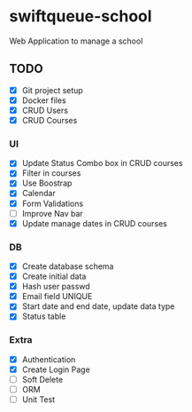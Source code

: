 # swiftqueue-school

Web Application to manage a school

## TODO

- [x] Git project setup
- [x] Docker files
- [x] CRUD Users
- [x] CRUD Courses

### UI

- [X] Update Status Combo box in CRUD courses
- [X] Filter in courses
- [X] Use Boostrap
- [X] Calendar
- [X] Form Validations
- [ ] Improve Nav bar
- [X] Update manage dates in CRUD courses

### DB
- [X] Create database schema
- [X] Create initial data
- [X] Hash user passwd
- [X] Email field UNIQUE
- [X] Start date and end date, update data type
- [X] Status table

### Extra

- [X] Authentication
- [X] Create Login Page
- [ ] Soft Delete
- [ ] ORM
- [ ] Unit Test